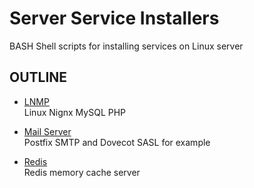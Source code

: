 Server Service Installers
=========================

BASH Shell scripts for installing services on Linux server


OUTLINE
-------

- [LNMP](LNMP)  
  Linux Nignx MySQL PHP
  
- [Mail Server](mail-server)  
  Postfix SMTP and Dovecot SASL for example
  
- [Redis](redis)  
  Redis memory cache server
